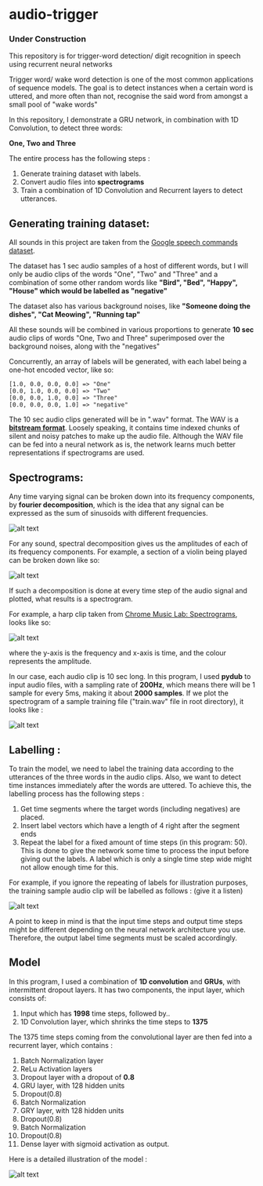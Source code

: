 # audio-trigger

### Under Construction


This repository is for trigger-word detection/ digit recognition in speech using recurrent neural networks


Trigger word/ wake word detection is one of the most common applications of sequence models. The goal is to detect instances when a certain word is uttered, and more often than not, recognise the said word from amongst a small pool of "wake words"

In this repository, I demonstrate a GRU network, in combination with 1D Convolution, to detect three words:

**One, Two and Three**

The entire process has the following steps :

1. Generate training dataset with labels.
2. Convert audio files into **spectrograms**
3. Train a combination of 1D Convolution and Recurrent layers to detect utterances.


## Generating training dataset:

All sounds in this project are taken from the [Google speech commands dataset](https://ai.googleblog.com/2017/08/launching-speech-commands-dataset.html).

The dataset has 1 sec audio samples of a host of different words, but I will only be audio clips of the words "One", "Two" and "Three" and a combination of some other random words like **"Bird", "Bed", "Happy", "House" which would be labelled as "negative"**

The dataset also has various background noises, like **"Someone doing the dishes", "Cat Meowing", "Running tap"**

All these sounds will be combined in various proportions to generate **10 sec** audio clips of words "One, Two and Three"
superimposed over the background noises, along with the "negatives"


Concurrently, an array of labels will be generated, with each label being a one-hot encoded vector, like so:

```
[1.0, 0.0, 0.0, 0.0] => "One"
[0.0, 1.0, 0.0, 0.0] => "Two"
[0.0, 0.0, 1.0, 0.0] => "Three"
[0.0, 0.0, 0.0, 1.0] => "negative"
```

The 10 sec audio clips generated will be in ".wav" format. The WAV is a [**bitstream format**](https://en.wikipedia.org/wiki/Bitstream_format). Loosely speaking, it contains time indexed chunks of silent and noisy patches to make up the audio file. Although the WAV file can be fed into a neural network as is, the network learns much better representations if spectrograms are used.

## Spectrograms:

Any time varying signal can be broken down into its frequency components, by **fourier decomposition**, which
is the idea that any signal can be expressed as the sum of sinusoids with different frequencies.

![alt text](https://raw.githubusercontent.com/sarangzambare/audio-trigger/master/png/fourier.png)


For any sound, spectral decomposition gives us the amplitudes of each of its frequency components. For example, a section of a violin being played can be broken down like so:

![alt text](https://raw.githubusercontent.com/sarangzambare/audio-trigger/master/png/violin.png)

If such a decomposition is done at every time step of the audio signal and plotted, what results is a spectrogram.

For example, a harp clip taken from [Chrome Music Lab: Spectrograms](https://musiclab.chromeexperiments.com/Spectrogram/), looks like so:

![alt text](https://raw.githubusercontent.com/sarangzambare/audio-trigger/master/png/harp.png)

where the y-axis is the frequency and x-axis is time, and the colour represents the amplitude.


In our case, each audio clip is 10 sec long. In this program, I used **pydub** to input audio files, with a sampling rate of **200Hz**, which means there will be 1 sample for every 5ms, making it about **2000 samples**. If we plot the spectrogram of a sample training file ("train.wav" file in root directory), it looks like :

![alt text](https://raw.githubusercontent.com/sarangzambare/audio-trigger/master/png/train_2.png)


## Labelling :

To train the model, we need to label the training data according to the utterances of the three words in the audio clips. Also, we want to detect time instances immediately after the words are uttered. To achieve this, the labelling process has the following steps :

1. Get time segments where the target words (including negatives) are placed.
2. Insert label vectors which have a length of 4 right after the segment ends
3. Repeat the label for a fixed amount of time steps (in this program: 50). This is done to give the network some time to process the input before giving out the labels. A label which is only a single time step wide might not allow enough time for this.

For example, if you ignore the repeating of labels for illustration purposes, the training sample audio clip will be labelled as follows : (give it a listen)

![alt text](https://raw.githubusercontent.com/sarangzambare/audio-trigger/master/png/label_coding.png)

A point to keep in mind is that the input time steps and output time steps might be different depending on the neural network architecture you use. Therefore, the output label time segments must be scaled accordingly.

## Model

In this program, I used a combination of **1D convolution** and **GRUs**, with intermittent dropout layers. It has two components, the input layer, which consists of:

1. Input which has **1998** time steps, followed by..
2. 1D Convolution layer, which shrinks the time steps to **1375**

The 1375 time steps coming from the convolutional layer are then fed into a recurrent layer, which contains :

1. Batch Normalization layer
2. ReLu Activation layers
3. Dropout layer with a dropout of **0.8**
4. GRU layer, with 128 hidden units
5. Dropout(0.8)
6. Batch Normalization
7. GRY layer, with 128 hidden units
8. Dropout(0.8)
9. Batch Normalization
10. Dropout(0.8)
11. Dense layer with sigmoid activation as output.


Here is a detailed illustration of the model :


![alt text](https://raw.githubusercontent.com/sarangzambare/audio-trigger/master/png/model.png)
